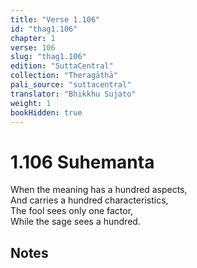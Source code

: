 ```yaml
---
title: "Verse 1.106"
id: "thag1.106"
chapter: 1
verse: 106
slug: "thag1.106"
edition: "SuttaCentral"
collection: "Theragāthā"
pali_source: "suttacentral"
translator: "Bhikkhu Sujato"
weight: 1
bookHidden: true
---
```


# 1.106 Suhemanta  

When the meaning has a hundred aspects,  
And carries a hundred characteristics,  
The fool sees only one factor,  
While the sage sees a hundred.

## Notes